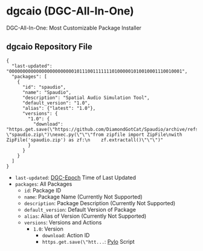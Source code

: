 # dgcaio (DGC-All-In-One)
DGC-All-In-One: Most Customizable Package Installer

## dgcaio Repository File
```
{
  "last-updated": "0000000000000000000000001011100111111101000001010010001110010001",
  "packages": [
    {
      "id": "spaudio",
      "name": "Spaudio",
      "description": "Spatial Audio Simulation Tool",
      "default_version": "1.0",
      "alias": {"latest": "1.0"},
      "versions": {
        "1.0": {
          "download": "https.get.save(\"https://github.com/DiamondGotCat/Spaudio/archive/refs/heads/main.zip\", \"spaudio.zip\")\nexec.py(\"\"\"from zipfile import ZipFile\nwith ZipFile('spaudio.zip') as zf:\n    zf.extractall()\"\"\")"
        }
      }
    }
  ]
}
```

- `last-updated`: [DGC-Epoch](https://github.com/DiamondGotCat/DGC-Epoch) Time of Last Updated
- `packages`: All Packages
  - `id`: Package ID
  - `name`: Package Name (Currently Not Supported)
  - `description`: Package Description (Currently Not Supported)
  - `default_version`: Default Version of Package
  - `alias`: Alias of Version (Currently Not Supported)
  - `versions`: Versions and Actions
    - `1.0`: Version
      - `download`: Action ID
      - `https.get.save(\"htt...`: [Pylo](https://github.com/DiamondGotCat/Pylo) Script
